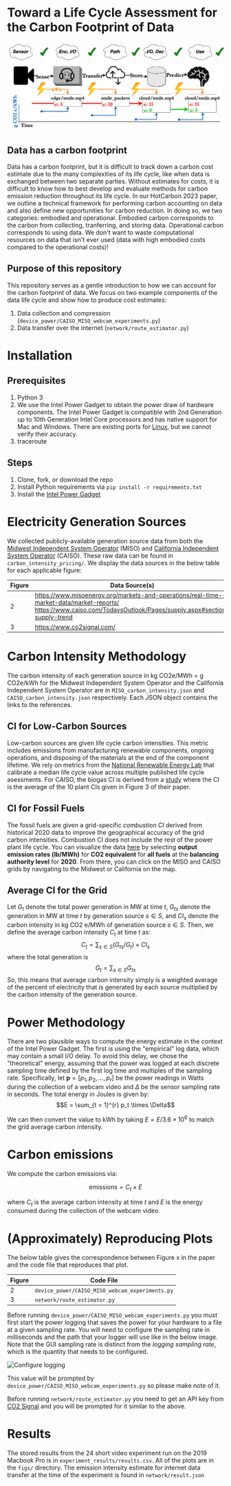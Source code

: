 # Toward a Life Cycle Assessment for the Carbon Footprint of Data
![Screenshot](figs/teaser_fig.png)
## Data has a carbon footprint
Data has a carbon footprint, but it is difficult to track down a carbon cost estimate due to the many complexities of its life cycle, like when data is exchanged between two separate parties. Without estimates for costs, it is difficult to know how to best develop and evaluate methods for carbon emission reduction throughout its life cycle. In our HotCarbon 2023 paper, we outline a technical framework for performing carbon accounting on data and also define new opportunities for carbon reduction. In doing so, we two categories: embodied and operational. Embodied carbon corresponds to the carbon from collecting, tranferring, and storing data. Operational carbon corresponds to using data. We don't want to waste computational resources on data that isn't ever used (data with high embodied costs compared to the operational costs)!   

## Purpose of this repository
This repository serves as a gentle introduction to how we can account for the carbon footprint of data. We focus on two example components of the data life cycle and show how to produce cost estimates: 
1. Data collection and compression (`device_power/CAISO_MISO_webcam_experiments.py`)
2. Data transfer over the internet (`network/route_estimator.py`)

# Installation
## Prerequisites
1. Python 3
2. We use the Intel Power Gadget to obtain the power draw of hardware components. The Intel Power Gadget is compatible with 2nd Generation up to 10th Generation Intel Core processors and has native support for Mac and Windows. There are existing ports for [Linux](https://github.com/vitillo/power_gadget), but we cannot verify their accuracy. 
3. traceroute 

## Steps
1. Clone, fork, or download the repo
2. Install Python requirements via `pip install -r requirements.txt`
3. Install the [Intel Power Gadget](https://www.intel.com/content/www/us/en/developer/articles/tool/power-gadget.html)

# Electricity Generation Sources
We collected publicly-available generation source data from both the [Midwest Independent System Operator](https://www.misoenergy.org/) (MISO) and [California Independent System Operator](https://www.caiso.com/Pages/default.aspx)
(CAISO). These raw data can be found in `carbon_intensity_pricing/`. We display the data sources in the below table for each applicable figure:

Figure        | Data Source(s)
------------- | -------------
2             | https://www.misoenergy.org/markets-and-operations/real-time--market-data/market-reports/ https://www.caiso.com/TodaysOutlook/Pages/supply.aspx#section-supply-trend
3             | https://www.co2signal.com/


# Carbon Intensity Methodology
The carbon intensity of each generation source in kg CO2e/MWh = g CO2e/kWh for the Midwest Independent System Operator and the California Independent System Operator are in `MISO_carbon_intensity.json` and `CAISO_carbon_intensity.json` respectively. Each JSON object contains the links to the references.

## CI for Low-Carbon Sources
Low-carbon sources are given life cycle carbon intensities. This metric includes emissions from manufacturing renewable components, ongoing operations, and disposing of the materials at the end of the component lifetime. We rely on metrics from the [National Renewable Energy Lab](https://www.nrel.gov/docs/fy21osti/80580.pdf) that calibrate a median life cycle value across multiple published life cycle asessments. For CAISO, the biogas CI is derived from a [study](https://onlinelibrary.wiley.com/doi/full/10.1002/elsc.201000073?casa_token=XonEKx8AkwgAAAAA%3APwu3O6k_tPFVCgStvsOudMk-JuxklWwq4WewR1xNd5KG2bQb2M6jldvV6NSDsf6saQm_DsINDgXXeuU) where the CI is the average of the 10 plant CIs given in Figure 3 of their paper. 

## CI for Fossil Fuels
The fossil fuels are given a grid-specific *combustion CI* derived from historical 2020 data to improve the geographical accuracy of the grid carbon intensities. Combustion CI does not include the rest of the power plant life cycle. You can visualize the data [here](https://www.epa.gov/egrid/data-explorer) by selecting **output emission rates (lb/MWh)** for **CO2 equivalent** for **all fuels** at the **balancing authority level** for **2020**. From there, you can click on the MISO and CAISO grids by navigating to the Midwest or California on the map. 

## Average CI for the Grid
Let $G_t$ denote the total power generation in MW at time $t$, $G_{ts}$ denote the generation in MW at time $t$ by generation source $s \in S$, and $CI_s$ denote the carbon intensity in kg CO2 e/MWh of generation source $s \in S$. Then, we define the average carbon intensity $C_t$ at time $t$ as: 
$$C_t = \sum_{s \in S} (G_{ts} / {G_t}) \times CI_s$$
where the total generation is
$$G_{t} = \sum_{s \in S} G_{ts}$$
So, this means that average carbon intensity simply is a weighted average of the percent of electricity that is generated by each source multiplied by the carbon intensity of the generation source.

# Power Methodology
There are two plausible ways to compute the energy estimate in the context of the Intel Power Gadget. The first is using the "empirical" log data, which may contain a small I/O delay. To avoid this delay, we chose the "theoretical" energy, assuming that the power was logged at each discrete sampling time defined by the first log time and multiples of the sampling rate. Specifically, let $\mathbf{p} = [p_1, p_2, \ldots, p_r]$ be the power readings in Watts during the collection of a webcam video and $\Delta$ be the sensor sampling rate in seconds. The total energy in Joules is given by:
$$E = \sum_{t = 1}^{r} p_t \times \Delta$$

We can then convert the value to kWh by taking $E = E / 3.6 \times 10^6$ to match the grid average carbon intensity.  

# Carbon emissions
We compute the carbon emissions via:

$$\mathrm{emissions} = C_t \times E$$

where $C_t$ is the average carbon intensity at time $t$ and $E$ is the energy consumed during the collection of the webcam video.


# (Approximately) Reproducing Plots
The below table gives the correspondence between Figure x in the paper and the code file that reproduces that plot. 

Figure        | Code File
------------- | -------------
2             | `device_power/CAISO_MISO_webcam_experiments.py`
3             | `network/route_estimator.py`

Before running `device_power/CAISO_MISO_webcam_experiments.py` you must first start the power logging that saves the power for your hardware to a file at a given sampling rate. You will need to configure the sampling rate in milliseconds and the path that your logger will use like in the below image. Note that the GUI sampling rate is distinct from the *logging sampling rate*, which is the quantity that needs to be configured.

![Configure logging](https://www.intel.com/content/dam/develop/external/us/en/images/options-184535.png)

This value will be prompted by `device_power/CAISO_MISO_webcam_experiments.py` so please make note of it.

Before running `network/route_estimator.py` you need to get an API key from [CO2 Signal](https://www.co2signal.com/) and you will be prompted for it similar to the above. 

# Results
The stored results from the 24 short video experiment run on the 2019 Macbook Pro is in `experiment_results/results.csv`. All of the plots are in the `figs/` directory. The emission intensity estimate for internet data transfer at the time of the experiment is found in `network/result.json` 












